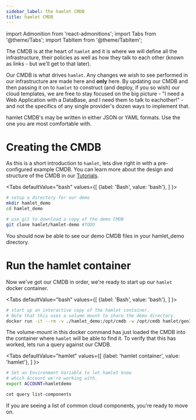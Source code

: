 ```yaml
---
sidebar_label: the hamlet CMDB
title: hamlet CMDB
---
```

import Admonition from 'react-admonitions';
import Tabs from '@theme/Tabs';
import TabItem from '@theme/TabItem';

The CMDB is at the heart of `hamlet` and it is where we will define  all the infrastructure, their policies as well as how they talk to each other (known as links - but we'll get to that later). 

Our CMDB is what drives `hamlet`. Any changes we wish to see performed in our infrastructure are made here and **only** here. By updating our CMDB and then passing it on to `hamlet` to construct (and deploy, if you so wish) our cloud templates, we are free to stay focused on the big picture  - "I need a Web Application with a DataBase, and I need them to talk to eachother!" - and not the specifics of any single provider's dozen ways to implement that.

<Admonition type="tip" title="A note on the CMDB Language">
    hamlet CMDB's may be written in either JSON or YAML formats. Use the one you are most comfortable with.
</Admonition>

# Creating the CMDB

As this is a short introduction to `hamlet`, lets dive right in with a pre-configured example CMDB. You can learn more about the design and structure of the CMDB in our [Tutorials]('../overview').

<Tabs
    defaultValue="bash"
    values={[
        {label: 'Bash', value: 'bash'},
    ]
}>
<TabItem value='bash'>

```bash
# setup a directory for our demo
mkdir hamlet_demo
cd hamlet_demo

# use git to download a copy of the demo CMDB
git clone hamlet/hamlet-demo #TODO
```

</TabItem>
</Tabs>

You should now be able to see our demo CMDB files in your hamlet_demo directory.

# Run the hamlet container

Now we've got our CMDB in order, we're ready to start up our `hamlet` docker container.

<Tabs
    defaultValue="bash"
    values={[
        {label: 'Bash', value: 'bash'},
    ]
}>
<TabItem value='bash'>

```bash
# start up an interactive copy of the hamlet container.
# Note that this uses a volume mount to share the demo directory.
docker run -it --rm -v ./hamlet_demo:/opt/cmdb -w /opt/cmdb hamlet/gen3:latest
```

</TabItem>
</Tabs>

The volume-mount in this docker command has just loaded the CMDB into the container where `hamlet` will be able to find it. To verify that this has worked, lets run a query against our CMDB.

<Tabs
    defaultValue="hamlet"
    values={[
        {label: 'hamlet container', value: 'hamlet'},
    ]
}>
<TabItem value='hamlet'>

```bash
# Set an Environment Variable to let hamlet know
# which Account we're working with.
export ACCOUNT=hamletdemo

cot query list-components
```

</TabItem>
</Tabs>

If you are seeing a list of common cloud components, you're ready to move on.